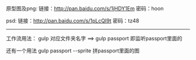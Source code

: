 原型图及png: 链接：http://pan.baidu.com/s/1jHDY1Em 密码：hoon

psd: 链接：http://pan.baidu.com/s/1pLcQI9t 密码：tz48

-----------------------------------------------------------

工作流用法：
gulp 对应文件夹名字  ==> gulp passport 即监听passport里面的

还有一个用法 gulp passport --sprite 拼passport里面的图